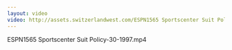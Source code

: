 ```yaml
---
layout: video
video: http://assets.switzerlandwest.com/ESPN1565 Sportscenter Suit Policy-30-1997.mp4
---
```

ESPN1565 Sportscenter Suit Policy-30-1997.mp4
